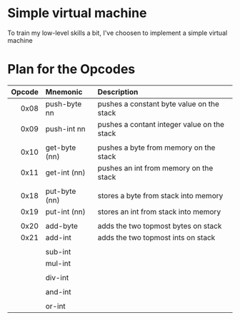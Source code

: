 # Simple virtual machine
To train my low-level skills a bit, I've choosen to implement a simple virtual machine

# Plan for the Opcodes
| Opcode | Mnemonic        | Description                                 |
|-------:|:----------------|:--------------------------------------------|
| 0x08   | push-byte   nn  | pushes a constant byte value on the stack   |
| 0x09   | push-int    nn  | pushes a contant integer value on the stack |
|        |                 |                                             |
| 0x10   | get-byte   (nn) | pushes a byte from memory on the stack      |
| 0x11   | get-int    (nn) | pushes an int from memory on the stack      |
|        |                 |                                             |
| 0x18   | put-byte   (nn) | stores a byte from stack into memory        |
| 0x19   | put-int    (nn) | stores an int from stack into memory        |
|        |                 |                                             |
| 0x20   | add-byte        | adds the two topmost bytes on stack         |
| 0x21   | add-int         | adds the two topmost ints on stack          |
|        |                 |                                             |                  
|        | sub-int         |                                             |
|        | mul-int         |                                             |
|        |                 |                                             |
|        | div-int         |                                             |
|        |                 |                                             |
|        | and-int         |                                             |
|        |                 |                                             |
|        | or-int          |                                             |


